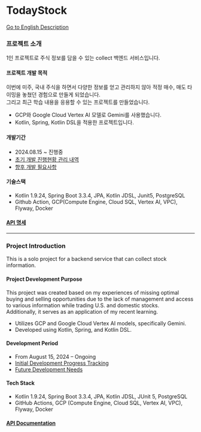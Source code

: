 # TodayStock
[Go to English Description](#project-introduction)

### 프로젝트 소개
1인 프로젝트로 주식 정보를 담을 수 있는 collect 백엔드 서비스입니다. 

#### 프로젝트 개발 목적
이번에 미주, 국내 주식을 하면서 다양한 정보를 얻고 관리하지 않아 적정 매수, 매도 타이밍을 놓쳤던 경험으로 만들게 되었습니다.  
그리고 최근 학습 내용을 응용할 수 있는 프로젝트를 만들었습니다.
- GCP와 Google Cloud Vertex AI 모델로 Gemini를 사용했습니다.
- Kotlin, Spring, Kotlin DSL을 적용한 프로젝트입니다.

#### 개발기간
- 2024.08.15 ~ 진행중
- [초기 개발 진행현황 관리 내역](https://github.com/Ilpyo-Yang/TodayStock/issues/5)
- [향후 개발 필요사항](https://github.com/Ilpyo-Yang/TodayStock/issues/6)

#### 기술스택
- Kotlin 1.9.24, Spring Boot 3.3.4, JPA, Kotlin JDSL, Junit5, PostgreSQL
- Github Action, GCP(Compute Engine, Cloud SQL, Vertex AI, VPC), Flyway, Docker

#### [API 명세](https://todaystock-doc.tiiny.site/)

---

### Project Introduction
This is a solo project for a backend service that can collect stock information.

#### Project Development Purpose
This project was created based on my experiences of missing optimal buying and selling opportunities due to the lack of management and access to various information while trading U.S. and domestic stocks.  
Additionally, it serves as an application of my recent learning.
- Utilizes GCP and Google Cloud Vertex AI models, specifically Gemini.
- Developed using Kotlin, Spring, and Kotlin DSL.

#### Development Period
- From August 15, 2024 – Ongoing
- [Initial Development Progress Tracking](https://github.com/Ilpyo-Yang/TodayStock/issues/5)
- [Future Development Needs](https://github.com/Ilpyo-Yang/TodayStock/issues/6)

#### Tech Stack
- Kotlin 1.9.24, Spring Boot 3.3.4, JPA, Kotlin JDSL, JUnit 5, PostgreSQL
- GitHub Actions, GCP (Compute Engine, Cloud SQL, Vertex AI, VPC), Flyway, Docker

#### [API Documentation](https://todaystock-doc.tiiny.site/)
